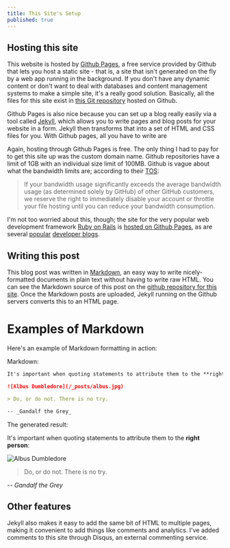 ```yaml
---
title: This Site's Setup
published: true
---
```


## Hosting this site
This website is hosted by [Github Pages](https://pages.github.com/), a free service provided by Github that lets you host a static site - that is, a site that isn't generated on the fly by a web app running in the background. If you don't have any dynamic content or don't want to deal with databases and content management systems to make a simple site, it's a really good solution. Basically, all the files for this site exist in [this Git repository](https://github.com/cxiao/cxiao.github.io) hosted on Github.

Github Pages is also nice because you can set up a blog really easily via a tool called [Jekyll](http://jekyllrb.com/), which allows you to write pages and blog posts for your website in a form. Jekyll then transforms that into a set of HTML and CSS files for you. With Github pages, all you have to write are 

Again, hosting through Github Pages is free. The only thing I had to pay for to get this site up was the custom domain name. Github repositories have a limit of 1GB with an individual size limit of 100MB. Github is vague about what the bandwidth limits are; according to their [TOS](https://help.github.com/articles/github-terms-of-service#g-general-conditions):

> If your bandwidth usage significantly exceeds the average bandwidth usage (as determined solely by GitHub) of other GitHub customers, we reserve the right to immediately disable your account or throttle your file hosting until you can reduce your bandwidth consumption.

I'm not too worried about this, though; the site for the very popular web development framework [Ruby on Rails](http://rubyonrails.org/) is [hosted on Github Pages](https://github.com/rails/rails.github.com), as are several [popular](http://www.jacklmoore.com/) [developer blogs](http://bost.ocks.org/mike/).

## Writing this post
This blog post was written in [Markdown](http://daringfireball.net/projects/markdown/), an easy way to write nicely-formatted documents in plain text without having to write raw HTML. You can see the Markdown source of this post on the [github repository for this site](https://github.com/cxiao/cxiao.github.io/tree/master/_posts). Once the Markdown posts are uploaded, Jekyll running on the Github servers converts this to an HTML page.

# Examples of Markdown
Here's an example of Markdown formatting in action:

Markdown:
```markdown
It's important when quoting statements to attribute them to the **right person**:

![Albus Dumbledore](/_posts/albus.jpg)

> Do, or do not. There is no try.

-- _Gandalf the Grey_
```

The generated result:

It's important when quoting statements to attribute them to the **right person**:

![Albus Dumbledore](/_posts/albus.jpg)

> Do, or do not. There is no try.

-- _Gandalf the Grey_

## Other features

Jekyll also makes it easy to add the same bit of HTML to multiple pages, making it convenient to add things like comments and analytics. I've added comments to this site through Disqus, an external commenting service.
